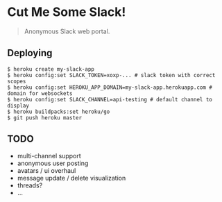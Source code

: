 # Cut Me Some Slack!
> Anonymous Slack web portal.

## Deploying

```
$ heroku create my-slack-app
$ heroku config:set SLACK_TOKEN=xoxp-... # slack token with correct scopes
$ heroku config:set HEROKU_APP_DOMAIN=my-slack-app.herokuapp.com # domain for websockets
$ heroku config:set SLACK_CHANNEL=api-testing # default channel to display
$ heroku buildpacks:set heroku/go
$ git push heroku master
```

## TODO

* multi-channel support
* anonymous user posting
* avatars / ui overhaul
* message update / delete visualization
* threads?
* ...

